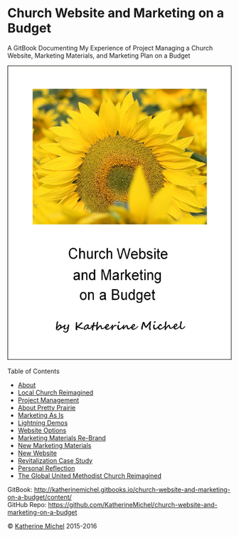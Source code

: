 # Church Website and Marketing on a Budget

A GitBook Documenting My Experience of Project Managing a Church Website, Marketing Materials, and Marketing Plan on a Budget
<br> 

![](cover.jpg)

Table of Contents
* [About](README.md)
* [Local Church Reimagined](local_church_reimagined.md)
* [Project Management](project_management.md)
* [About Pretty Prairie](about_pretty_prairie.md)
* [Marketing As Is](marketing_as_is.md)
* [Lightning Demos](lightning_demos.md)
* [Website Options](website_options.md)
* [Marketing Materials Re-Brand](marketing_materials_re-brand.md)
* [New Marketing Materials](new_marketing_materials.md)
* [New Website](new_website.md)
* [Revitalization Case Study](revitalization_case_study.md)
* [Personal Reflection](personal_reflection.md)
* [The Global United Methodist Church Reimagined](the_global_united_methodist_church_reimagined.md)

GitBook: http://katherinemichel.gitbooks.io/church-website-and-marketing-on-a-budget/content/
<br> 
GitHub Repo: https://github.com/KatherineMichel/church-website-and-marketing-on-a-budget

© [Katherine Michel](https://twitter.com/katimichel) 2015-2016
